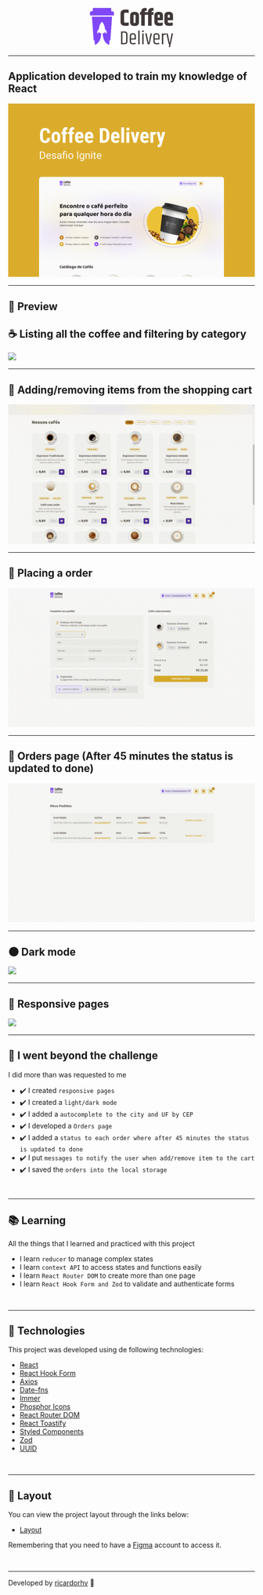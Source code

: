 <p align="center">
  <img src="./.github/logo.svg">
</p>

<hr>

## Application developed to train my knowledge of React

<img src="./.github/Capa.png">

---

## 🎥 Preview

## ☕ Listing all the coffee and filtering by category

<img src='./.github/preview/catalog-of-coffee.gif'/>

---

## 🛒 Adding/removing items from the shopping cart

<img src='./.github/preview/add-and-remove-itens.gif'/>

---

## 🚚 Placing a order

<img src='./.github/preview/checkout-page.gif'/>

---

## 📜 Orders page (After 45 minutes the status is updated to done)

<img src='./.github/preview/orders-page.gif'/>

---

## 🌑 Dark mode

<img src='./.github/preview/dark-mode.gif'/>

---

## 📱 Responsive pages

<img src='./.github/preview/responsive.gif'/>

<br>

---

## 🚀 I went beyond the challenge

I did more than was requested to me

- ✔️ I created `responsive pages`
- ✔️ I created a `light/dark mode`
- ✔️ I added a `autocomplete to the city and UF by CEP`
- ✔️ I developed a `Orders page`
- ✔️ I added a `status to each order where after 45 minutes the status is updated to done`
- ✔️ I put `messages to notify the user when add/remove item to the cart`
- ✔️ I saved the `orders into the local storage`

<br>

---

## 📚 Learning

All the things that I learned and practiced with this project

- I learn `reducer` to manage complex states
- I learn `context API` to access states and functions easily
- I learn `React Router DOM` to create more than one page
- I learn `React Hook Form and Zod` to validate and authenticate forms

<br>

---

## 🧪 Technologies

This project was developed using de following technologies:

- [React](https://react.dev/)
- [React Hook Form](https://react-hook-form.com/)
- [Axios](https://axios-http.com/ptbr/)
- [Date-fns](https://date-fns.org/)
- [Immer](https://immerjs.github.io/immer/)
- [Phosphor Icons](https://phosphoricons.com/)
- [React Router DOM](https://reactrouter.com/en/main)
- [React Toastify](https://fkhadra.github.io/react-toastify/introduction)
- [Styled Components](https://styled-components.com/)
- [Zod](https://zod.dev/)
- [UUID](https://www.npmjs.com/package/uuid)

<br>

---

## 🔖 Layout

You can view the project layout through the links below:

- [Layout](https://www.figma.com/file/5yT9ZzZmRQRS4yivGGB3pl/Coffee-Delivery/duplicate)

Remembering that you need to have a [Figma](http://figma.com/) account to access it.

<br>

---

Developed by [ricardorhv](https://github.com/ricardorhv) 👋
